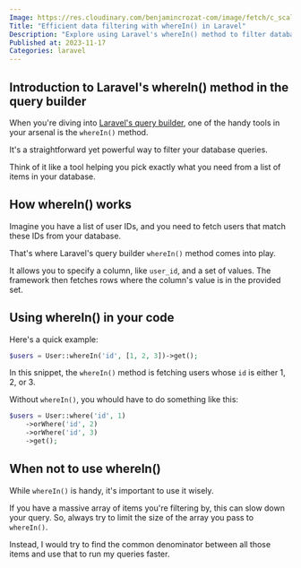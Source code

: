 ```yaml
---
Image: https://res.cloudinary.com/benjamincrozat-com/image/fetch/c_scale,f_webp,q_auto,w_1200/https://life-long-bunny.fra1.digitaloceanspaces.com/media-library/production/257/01HFF4CGTH014Y8WWJ2CFJSXN7.jpg
Title: "Efficient data filtering with whereIn() in Laravel"
Description: "Explore using Laravel's whereIn() method to filter database queries efficiently."
Published at: 2023-11-17
Categories: laravel
---
```


## Introduction to Laravel's whereIn() method in the query builder

When you're diving into [Laravel's query builder](https://laravel.com/docs/queries), one of the handy tools in your arsenal is the `whereIn()` method.

It's a straightforward yet powerful way to filter your database queries. 

Think of it like a tool helping you pick exactly what you need from a list of items in your database.

## How whereIn() works

Imagine you have a list of user IDs, and you need to fetch users that match these IDs from your database.

That's where Laravel's query builder `whereIn()` method comes into play.

It allows you to specify a column, like `user_id`, and a set of values. The framework then fetches rows where the column's value is in the provided set.

## Using whereIn() in your code

Here's a quick example:

```php
$users = User::whereIn('id', [1, 2, 3])->get();
```

In this snippet, the `whereIn()` method is fetching users whose `id` is either 1, 2, or 3.

Without `whereIn()`, you whould have to do something like this:

```php
$users = User::where('id', 1)
	->orWhere('id', 2)
	->orWhere('id', 3)
	->get();
```

## When not to use whereIn()

While `whereIn()` is handy, it's important to use it wisely.

If you have a massive array of items you're filtering by, this can slow down your query. So, always try to limit the size of the array you pass to `whereIn()`.

Instead, I would try to find the common denominator between all those items and use that to run my queries faster.

